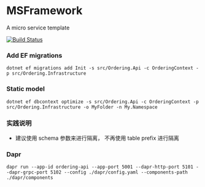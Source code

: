 # MSFramework

A micro service template

[![Build Status](https://dev.azure.com/zlzforever/cerberus/_apis/build/status/zlzforever.MSFramework?branchName=master)](https://dev.azure.com/zlzforever/cerberus/_build/latest?definitionId=10&branchName=master)

### Add EF migrations

```
dotnet ef migrations add Init -s src/Ordering.Api -c OrderingContext -p src/Ordering.Infrastructure
```

### Static model

``` 
dotnet ef dbcontext optimize -s src/Ordering.Api -c OrderingContext -p src/Ordering.Infrastructure -o MyFolder -n My.Namespace 
```

### 实践说明

+ 建议使用 schema 参数来进行隔离， 不再使用 table prefix 进行隔离

### Dapr

```
dapr run --app-id ordering-api --app-port 5001 --dapr-http-port 5101 --dapr-grpc-port 5102 --config ./dapr/config.yaml --components-path ./dapr/components
```